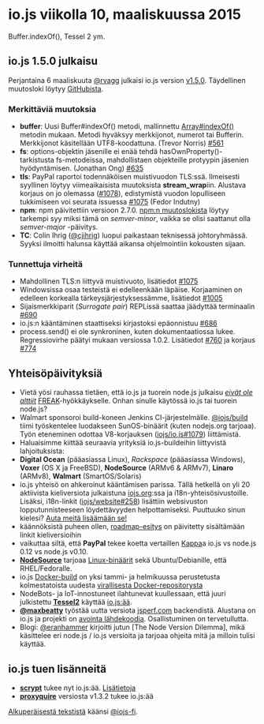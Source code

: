 # io.js viikolla 10, maaliskuussa 2015

Buffer.indexOf(), Tessel 2 ym.

## io.js 1.5.0 julkaisu

Perjantaina 6 maaliskuuta [@rvagg][1] julkaisi io.js version [v1.5.0][2]. Täydellinen muutosloki löytyy [GitHubista][3].

[1]: https://github.com/rvagg
[2]: https://iojs.org/dist/latest/
[3]: https://github.com/iojs/io.js/blob/v1.x/CHANGELOG.md

### Merkittäviä muutoksia

* **buffer**: Uusi Buffer#indexOf() metodi, mallinnettu [Array#indexOf()][4] metodin mukaan. Metodi hyväksyy merkkijonot, numerot tai Bufferin. Merkkijonot käsitellään UTF8-koodattuna. (Trevor Norris) [#561][5]
* **fs**: options-objektin jäsenille ei enää tehdä hasOwnProperty()-tarkistusta fs-metodeissa, mahdollistaen objekteille protyypin jäsenien hyödyntämisen. (Jonathan Ong) [#635][6]
* **tls**: PayPal raportoi todennäköisen muistivuodon TLS:ssä. Ilmeisesti syyllinen löytyy viimeaikaisista muutoksista **stream_wrap**iin. Alustava korjaus on jo olemassa ([#1078][7]), edistymistä vuodon lopulliseen tukkimiseen voi seurata issuessa [#1075][8] (Fedor Indutny)
* **npm**: npm päivitettiin versioon 2.7.0. [npm:n muutoslokista][9] löytyy tarkempi syy miksi tämä on _semver-minor_, vaikka se olisi saattanut olla _semver-major_ -päivitys.
* **TC**: Colin Ihrig ([@cjihrig][10]) luopui paikastaan teknisessä johtoryhmässä. Syyksi ilmoitti halunsa käyttää aikansa ohjelmointiin kokousten sijaan.

[4]: https://developer.mozilla.org/en-US/docs/Web/JavaScript/Reference/Global_Objects/Array/indexOf
[5]: https://github.com/iojs/io.js/pull/561
[6]: https://github.com/iojs/io.js/pull/635
[7]: https://github.com/iojs/io.js/pull/1078
[8]: https://github.com/iojs/io.js/issues/1075
[9]: https://github.com/npm/npm/blob/master/CHANGELOG.md#v270-2015-02-26
[10]: https://github.com/cjihrig

### Tunnettuja virheitä

* Mahdollinen TLS:n liittyvä muistivuoto, lisätiedot [#1075][11]
* Windowsissa osaa testeistä ei edelleenkään läpäise. Korjaaminen on edelleen korkealla tärkeysjärjestyksessämme, lisätiedot [#1005][12]
* Sijaismerkkiparit (_Surrogate pair_) REPLissä saattaa jäädyttää terminaalin [#690][13]
* io.js:n kääntäminen staattiseksi kirjastoksi epäonnistuu [#686][14]
* process.send() ei ole synkroninen, kuten dokumentaatiossa lukee. Regressiovirhe päätyi mukaan versiossa 1.0.2. Lisätiedot [#760][15] ja korjaus [#774][16]

[11]: https://github.com/iojs/io.js/issues/1075
[12]: https://github.com/iojs/io.js/issues/1005
[13]: https://github.com/iojs/io.js/issues/690
[14]: https://github.com/iojs/io.js/issues/686
[15]: https://github.com/iojs/io.js/issues/760
[16]: https://github.com/iojs/io.js/issues/774

## Yhteisöpäivityksiä

* Vietä yösi rauhassa tietäen, että io.js ja tuorein node.js julkaisu [_eivät ole alttiit_][17] [FREAK][18]-hyökkäykselle. Onhan sinulle käytössä io.js tai tuorein node.js?
* Walmart sponsoroi build-koneen Jenkins CI-järjestelmälle. [@iojs/build][19] tiimi työskentelee luodakseen SunOS-binäärit (kuten nodejs.org tarjoaa). Työn eteneminen odottaa V8-korjauksen ([iojs/io.js#1079][20]) liittämistä.
* Haluaisimme kiittää seuraavia yrityksiä io.js-buildeihin liittyvistä lahjoituksista:
* **Digital Ocean** (pääasiassa Linux), *Rackspace* (pääasiassa Windows), **Voxer** (OS X ja FreeBSD), **NodeSource** (ARMv6 & ARMv7), **Linaro** (ARMv8), **Walmart** (SmartOS/Solaris)
* io.js yhteisö on ahkeroinut kääntämisen parissa. Tällä hetkellä on yli 20 aktiivista kieliversiota julkaistuna [iojs.org][21]:ssa ja i18n-yhteisösivustoille. Lisäksi, i18n-linkit ([iojs/website#258][22]) lisättiin websivuston lopputunnisteeseen löydettävyyden helpottamiseksi. Puuttuuko sinun kielesi? [Auta meitä lisäämään se!][23]
* käännöksistä puheen ollen, [roadmap-esitys][23] on päivitetty sisältämään linkit kieliversioihin
* vaikuttaa siltä, että **PayPal** tekee koetta vertaillen [Kappa][25]a io.js vs node.js 0.12 vs node.js v0.10.
* [**NodeSource**][26] tarjoaa [Linux-binäärit][27] sekä Ubuntu/Debianille, että RHEL/Fedoralle.
* io.js [Docker-build][28] on yksi tammi- ja helmikuussa perustetusta kolmestatoista uudesta [virallisesta Docker-repositorysta][29]
* NodeBots- ja IoT-innostuneet ilahtunevat kuullessaan, että juuri julkistettu [**Tessel2**][30] käyttää [io.js:ää][31].
* [**@maxbeatty**][32] työstää uutta versiota [jsperf.com][33] backendistä. Alustana on io.js ja projekti on [avointa lähdekoodia][34]. Osallistuminen on tervetullutta.
* Blogi: [@eranhammer][35] kirjoitti jutun [The Node Version Dilemma], mikä käsittelee eri node.js / io.js versioita ja tarjoaa ohjeita mitä ja milloin tulisi käyttää.

[17]: https://strongloop.com/strongblog/are-node-and-io-js-affected-by-the-freak-attack-openssl-vulnerability/
[18]: https://freakattack.com/
[19]: https://github.com/orgs/iojs/teams/build
[20]: https://github.com/iojs/io.js/pull/1079
[21]: http://iojs.org/
[22]: https://github.com/iojs/website/pull/258
[23]: https://github.com/iojs/website/blob/master/TRANSLATION.md
[24]: http://roadmap.iojs.org/
[25]: https://www.npmjs.com/package/kappa
[26]: http://nodesource.com/
[27]: https://nodesource.com/blog/nodejs-v012-iojs-and-the-nodesource-linux-repositories
[28]: https://registry.hub.docker.com/u/library/iojs/
[29]: http://blog.docker.com/2015/03/thirteen-new-official-repositories-added-in-january-and-february/
[30]: http://blog.technical.io/post/112787427217/tessel-2-new-hardware-for-the-tessel-ecosystem
[31]: http://blog.technical.io/post/112888410737/moving-faster-with-io-js
[32]: https://twitter.com/maxbeatty
[33]: http://jsperf.com/
[34]: https://github.com/jsperf/jsperf.com
[35]: https://twitter.com/eranhammer
[36]: http://hueniverse.com/2015/03/02/the-node-version-dilemma/

## io.js tuen lisänneitä

* [**scrypt**][37] tukee nyt io.js:ää. [Lisätietoja][38]
* [**proxyquire**][39] versiosta v1.3.2 tukee io.js:ää

[37]: https://npmjs.com/scrypt
[38]: https://github.com/barrysteyn/node-scrypt/issues/39
[39]: https://github.com/thlorenz/proxyquire

[Alkuperäisestä tekstistä](https://medium.com/node-js-javascript/io-js-week-of-march-6th-2f9344688277) käänsi [@iojs-fi](https://github.com/iojs/iojs-fi).

